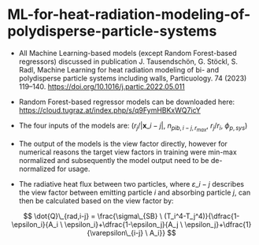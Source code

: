# ML-for-heat-radiation-modeling-of-polydisperse-particle-systems

* All Machine Learning-based models (except Random Forest-based regressors) discussed in publication J. Tausendschön, G. Stöckl, S. Radl, Machine Learning for heat radiation modeling of bi- and polydisperse particle systems including walls, Particuology. 74 (2023) 119–140.  https://doi.org/10.1016/j.partic.2022.05.011

* Random Forest-based regressor models can be downloaded here: https://cloud.tugraz.at/index.php/s/q9FymHBKxWQ7icY

* The four inputs of the models are: $(r_j / |\mathbf{x}\_{i-j}|, \ n_{pib,i-j,r_{max}}, \ r_j/r_i, \ \phi_{p,sys})$ 

* The output of the models is the view factor directly, however for numerical reasons the target view factors in training were min-max normalized and subsequently the model output need to be de-normalized for usage.

* The radiative heat flux between two particles, where $\varepsilon\_{i-j}$ describes the view factor between emitting particle $i$ and absorbing particle $j$, can then be calculated based on the view factor by:

$$
\dot{Q}\_{rad,i-j}
  = \frac{\sigma\_{SB} \ (T_i^4-T_j^4)}{\dfrac{1-\epsilon_i}{A_i \ \epsilon_i}+\dfrac{1-\epsilon_j}{A_j \ \epsilon_j}+\dfrac{1}{\varepsilon\_{i-j} \ A_i}}
$$



